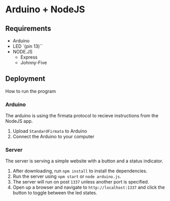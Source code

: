 # Arduino + NodeJS

## Requirements
- Arduino
- LED `(pin 13)``
- NODE.JS
    + Express
    + Johnny-Five

## Deployment
How to run the program

### Arduino
The arduino is using the firmata protocol to recieve instructions from the NodeJS app.
1. Upload `StandardFirmata` to Arduino
2. Connect the Arduino to your computer

### Server
The server is serving a simple website with a button and a status indicator.
1. After downloading, run `npm install` to install the dependencies.
2. Run the server using `npm start` or `node arduino.js`.
3. The server will run on post `1337` unless another port is specified.
4. Open up a browser and navigate to `http://localhost:1337` and click the button to toggle between the led states.